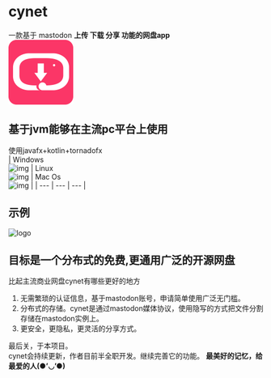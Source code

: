 # cynet 
一款基于 mastodon **上传 下载 分享 功能的网盘app**  
<img src="https://github.com/hiufebhe7/cynet_javafxgui/blob/master/image/logo.svg" alt="logo" width="128" height="128" align="bottom" />

## 基于jvm能够在主流pc平台上使用
使用javafx+kotlin+tornadofx  
| Windows<br>![img](https://img.shields.io/badge/build-success-green.svg?logo=windows) | Linux<br>![img](https://img.shields.io/badge/build-success-orange.svg?logo=linux)  | Mac Os<br>![img](https://img.shields.io/badge/build-success-orange.svg?logo=apple)  |
| --- | --- | --- | 

## 示例
<img src="https://github.com/hiufebhe7/cynet_javafxgui/blob/master/image/test1.gif" alt="logo" width="800" height="544" />

## 目标是一个分布式的免费,更通用广泛的开源网盘  
比起主流商业网盘cynet有哪些更好的地方  
1. 无需繁琐的认证信息，基于mastodon账号，申请简单使用广泛无门槛。  
2. 分布式的存储。cynet是通过mastodon媒体协议，使用隐写的方式把文件分割存储在mastodon实例上。  
3. 更安全，更隐私，更灵活的分享方式。
 
最后关，于本项目。  
cynet会持续更新，作者目前半全职开发。继续完善它的功能。
**最美好的记忆，给最爱的人(●’◡’●)**
